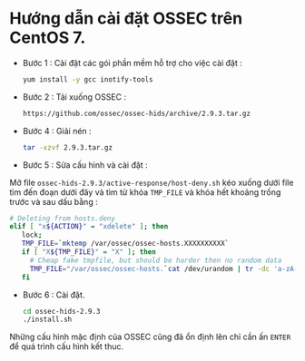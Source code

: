 # Hướng dẫn cài đặt OSSEC trên CentOS 7.

- Bước 1 : Cài đặt các gói phần mềm hỗ trợ cho việc cài đặt :

    ```sh
    yum install -y gcc inotify-tools
    ```

- Bước 2 : Tải xuống OSSEC :

    ```sh
    https://github.com/ossec/ossec-hids/archive/2.9.3.tar.gz
    ```

- Bước 4 : Giải nén :

    ```sh
    tar -xzvf 2.9.3.tar.gz
    ```

- Bước 5 : Sửa cấu hình và cài đặt :

Mở file `ossec-hids-2.9.3/active-response/host-deny.sh` kéo xuống dưới file tìm đến đoạn dưới đây và tìm từ khóa `TMP_FILE` và khóa hết khoảng trống trước và sau dấu bằng :

```sh
# Deleting from hosts.deny
elif [ "x${ACTION}" = "xdelete" ]; then
   lock;
   TMP_FILE=`mktemp /var/ossec/ossec-hosts.XXXXXXXXXX`
   if [ "X${TMP_FILE}" = "X" ]; then
     # Cheap fake tmpfile, but should be harder then no random data
     TMP_FILE="/var/ossec/ossec-hosts.`cat /dev/urandom | tr -dc 'a-zA-Z0-9' | fold -w 32 | head -1 `"
   fi

```


- Bước 6 : Cài đặt.

    ```sh
    cd ossec-hids-2.9.3
    ./install.sh
    ```

Những cấu hình mặc định của OSSEC cũng đã ổn định lên chỉ cần ấn `ENTER` để quá trình cấu hình kết thuc.
